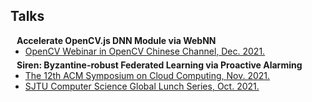 ## Talks

<h4 style="margin:0 10px 0;">Accelerate OpenCV.js DNN Module via WebNN</h4>

<ul style="margin:0 0 5px;">
  <li><a href="https://www.bilibili.com/video/BV1oM4y1c7br?spm_id_from=444.41.0.0">OpenCV Webinar in OpenCV Chinese Channel, Dec. 2021.</a></li>
</ul>

<h4 style="margin:0 10px 0;">Siren: Byzantine-robust Federated Learning via Proactive Alarming</h4>

<ul style="margin:0 0 5px;">
  <li><a href="https://dl.acm.org/doi/abs/10.1145/3472883.3486990?casa_token=2EE8bmgrGPUAAAAA:DmLyPnMTLwdvIlYeDygU7Wez2pJArc8bKrsSm-zfxySzI6PeYcVjP0g-LlXwPPLm6LvRc_wsyV9s">The 12th ACM Symposium on Cloud Computing, Nov. 2021.</a></li>
  <li><a href="https://www.bilibili.com/video/BV173411C7fF?spm_id_from=333.999.0.0">SJTU Computer Science Global Lunch Series, Oct. 2021.</a></li>
</ul>